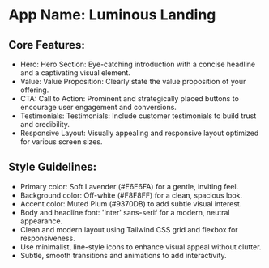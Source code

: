 # **App Name**: Luminous Landing

## Core Features:

- Hero: Hero Section: Eye-catching introduction with a concise headline and a captivating visual element.
- Value: Value Proposition: Clearly state the value proposition of your offering.
- CTA: Call to Action: Prominent and strategically placed buttons to encourage user engagement and conversions.
- Testimonials: Testimonials: Include customer testimonials to build trust and credibility.
- Responsive Layout: Visually appealing and responsive layout optimized for various screen sizes.

## Style Guidelines:

- Primary color: Soft Lavender (#E6E6FA) for a gentle, inviting feel.
- Background color: Off-white (#F8F8FF) for a clean, spacious look.
- Accent color: Muted Plum (#9370DB) to add subtle visual interest.
- Body and headline font: 'Inter' sans-serif for a modern, neutral appearance.
- Clean and modern layout using Tailwind CSS grid and flexbox for responsiveness.
- Use minimalist, line-style icons to enhance visual appeal without clutter.
- Subtle, smooth transitions and animations to add interactivity.